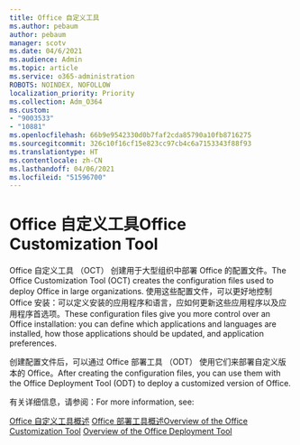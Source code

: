 ```yaml
---
title: Office 自定义工具
ms.author: pebaum
author: pebaum
manager: scotv
ms.date: 04/6/2021
ms.audience: Admin
ms.topic: article
ms.service: o365-administration
ROBOTS: NOINDEX, NOFOLLOW
localization_priority: Priority
ms.collection: Adm_O364
ms.custom:
- "9003533"
- "10881"
ms.openlocfilehash: 66b9e9542330d0b7faf2cda85790a10fb8716275
ms.sourcegitcommit: 326c10f16cf15e823cc97cb4c6a7153343f88f93
ms.translationtype: HT
ms.contentlocale: zh-CN
ms.lasthandoff: 04/06/2021
ms.locfileid: "51596700"
---
```

# <a name="office-customization-tool"></a><span data-ttu-id="49278-102">Office 自定义工具</span><span class="sxs-lookup"><span data-stu-id="49278-102">Office Customization Tool</span></span>

<span data-ttu-id="49278-103">Office 自定义工具 （OCT） 创建用于大型组织中部署 Office 的配置文件。</span><span class="sxs-lookup"><span data-stu-id="49278-103">The Office Customization Tool (OCT) creates the configuration files used to deploy Office in large organizations.</span></span> <span data-ttu-id="49278-104">使用这些配置文件，可以更好地控制 Office 安装：可以定义安装的应用程序和语言，应如何更新这些应用程序以及应用程序首选项。</span><span class="sxs-lookup"><span data-stu-id="49278-104">These configuration files give you more control over an Office installation: you can define which applications and languages are installed, how those applications should be updated, and application preferences.</span></span> 

<span data-ttu-id="49278-105">创建配置文件后，可以通过 Office 部署工具 （ODT） 使用它们来部署自定义版本的 Office。</span><span class="sxs-lookup"><span data-stu-id="49278-105">After creating the configuration files, you can use them with the Office Deployment Tool (ODT) to deploy a customized version of Office.</span></span> 

<span data-ttu-id="49278-106">有关详细信息，请参阅：</span><span class="sxs-lookup"><span data-stu-id="49278-106">For more information, see:</span></span>

<span data-ttu-id="49278-107">[Office 自定义工具概述](https://docs.microsoft.com/deployoffice/overview-of-the-office-customization-tool-for-click-to-run)
[Office 部署工具概述](https://docs.microsoft.com/deployoffice/overview-office-deployment-tool)</span><span class="sxs-lookup"><span data-stu-id="49278-107">[Overview of the Office Customization Tool](https://docs.microsoft.com/deployoffice/overview-of-the-office-customization-tool-for-click-to-run)
[Overview of the Office Deployment Tool](https://docs.microsoft.com/deployoffice/overview-office-deployment-tool)</span></span>
